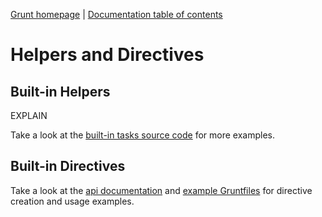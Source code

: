 [Grunt homepage](http://gruntjs.com/) | [Documentation table of contents](toc.md)

# Helpers and Directives

## Built-in Helpers
EXPLAIN

Take a look at the [built-in tasks source code](../tasks) for more examples.

## Built-in Directives

Take a look at the [api documentation](api.md) and [example Gruntfiles](example_gruntfiles.md) for directive creation and usage examples.
